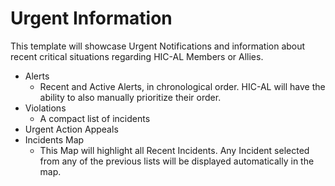 # Urgent Information

This template will showcase Urgent Notifications and information about recent critical situations regarding HIC-AL Members or Allies.


- Alerts
   - Recent and Active Alerts, in chronological order. HIC-AL will have the ability to also manually prioritize their order.
- Violations
   - A compact list of incidents
- Urgent Action Appeals
- Incidents Map
   - This Map will highlight all Recent Incidents. Any Incident selected from any of the previous lists will be displayed automatically in the map.
